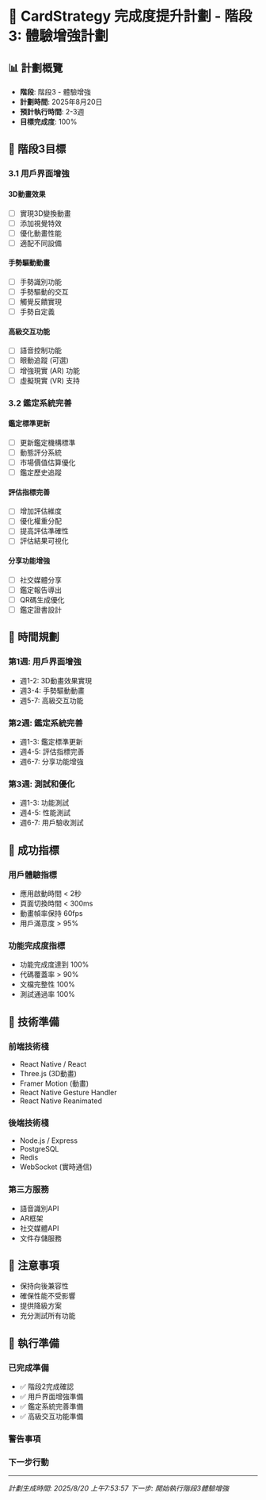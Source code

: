 # 🎨 CardStrategy 完成度提升計劃 - 階段3: 體驗增強計劃

## 📊 計劃概覽

- **階段**: 階段3 - 體驗增強
- **計劃時間**: 2025年8月20日
- **預計執行時間**: 2-3週
- **目標完成度**: 100%

## 🎯 階段3目標

### 3.1 用戶界面增強

#### 3D動畫效果

- [ ] 實現3D變換動畫
- [ ] 添加視覺特效
- [ ] 優化動畫性能
- [ ] 適配不同設備

#### 手勢驅動動畫

- [ ] 手勢識別功能
- [ ] 手勢驅動的交互
- [ ] 觸覺反饋實現
- [ ] 手勢自定義

#### 高級交互功能

- [ ] 語音控制功能
- [ ] 眼動追蹤 (可選)
- [ ] 增強現實 (AR) 功能
- [ ] 虛擬現實 (VR) 支持

### 3.2 鑑定系統完善

#### 鑑定標準更新

- [ ] 更新鑑定機構標準
- [ ] 動態評分系統
- [ ] 市場價值估算優化
- [ ] 鑑定歷史追蹤

#### 評估指標完善

- [ ] 增加評估維度
- [ ] 優化權重分配
- [ ] 提高評估準確性
- [ ] 評估結果可視化

#### 分享功能增強

- [ ] 社交媒體分享
- [ ] 鑑定報告導出
- [ ] QR碼生成優化
- [ ] 鑑定證書設計

## 📅 時間規劃

### 第1週: 用戶界面增強

- 週1-2: 3D動畫效果實現
- 週3-4: 手勢驅動動畫
- 週5-7: 高級交互功能

### 第2週: 鑑定系統完善

- 週1-3: 鑑定標準更新
- 週4-5: 評估指標完善
- 週6-7: 分享功能增強

### 第3週: 測試和優化

- 週1-3: 功能測試
- 週4-5: 性能測試
- 週6-7: 用戶驗收測試

## 🎯 成功指標

### 用戶體驗指標

- 應用啟動時間 < 2秒
- 頁面切換時間 < 300ms
- 動畫幀率保持 60fps
- 用戶滿意度 > 95%

### 功能完成度指標

- 功能完成度達到 100%
- 代碼覆蓋率 > 90%
- 文檔完整性 100%
- 測試通過率 100%

## 🔧 技術準備

### 前端技術棧

- React Native / React
- Three.js (3D動畫)
- Framer Motion (動畫)
- React Native Gesture Handler
- React Native Reanimated

### 後端技術棧

- Node.js / Express
- PostgreSQL
- Redis
- WebSocket (實時通信)

### 第三方服務

- 語音識別API
- AR框架
- 社交媒體API
- 文件存儲服務

## 📝 注意事項

- 保持向後兼容性
- 確保性能不受影響
- 提供降級方案
- 充分測試所有功能

## 🚀 執行準備

### 已完成準備

- ✅ 階段2完成確認
- ✅ 用戶界面增強準備
- ✅ 鑑定系統完善準備
- ✅ 高級交互功能準備

### 警告事項

### 下一步行動

---

_計劃生成時間: 2025/8/20 上午7:53:57_
_下一步: 開始執行階段3體驗增強_
